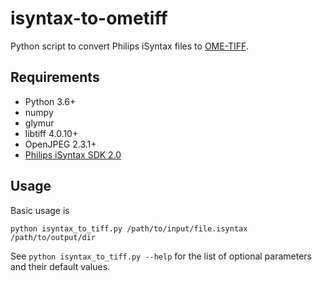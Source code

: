 # isyntax-to-ometiff
Python script to convert Philips iSyntax files to [OME-TIFF](https://docs.openmicroscopy.org/ome-model/6.2.0/ome-tiff/specification.html).

## Requirements
* Python 3.6+
* numpy
* glymur
* libtiff 4.0.10+
* OpenJPEG 2.3.1+
* [Philips iSyntax SDK 2.0](https://www.openpathology.philips.com)

## Usage
Basic usage is
```
python isyntax_to_tiff.py /path/to/input/file.isyntax /path/to/output/dir
```
See `python isyntax_to_tiff.py --help` for the list of optional parameters and their default values.
